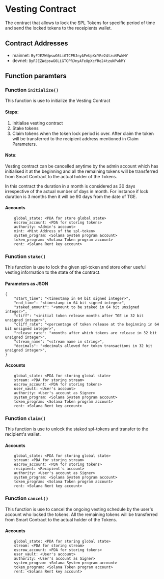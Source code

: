 # Vesting Contract

The contract that allows to lock the SPL Tokens for specific period of time and send the locked tokens to the receipients wallet.

## Contract Addresses

- mainnet: `ByFJEZWdpswG6LiGTCPRJnyAFeUpXcYRe24tzuNPwkMY`
- devnet: `ByFJEZWdpswG6LiGTCPRJnyAFeUpXcYRe24tzuNPwkMY`

## Function paramters

### Function `initialize()`

This function is use to initialize the Vesting Contract

#### Steps:

1. Initialise vesting contract
2. Stake tokens
3. Claim tokens when the token lock period is over. After claim the token will be transferred to the recipient address mentioned in Claim Parameters.


#### Note: 

Vesting contract can be cancelled anytime by the admin account which has initialised it at the beginning and all the remaining tokens will be transferred from Smart Contract to the actual holder of the Tokens.

In this contract the duration in a month is considered as 30 days irrespective of the actual number of days in month. For instance if lock duration is 3 months then it will be 90 days from the date of TGE.

#### Accounts

```
    global_state: <PDA for store global state>
    escrow_account: <PDA for storing tokens>
    authority: <Admin's account>
    mint: <Mint Address of the spl-token>
    system_program: <Solana System program account>
    token_program: <Solana Token program account>
    rent: <Solana Rent key account>
```


### Function `stake()`

This function is use to lock the given spl-token and store other useful vesting information to the state of the contract.

#### Parameters as JSON

```
{
    "start_time": "<timestamp in 64 bit signed integer>",
    "end_time": "<timestamp in 64 bit signed integer>",
    "staked_amount": "<amount to be staked in 64 bit unsigned integer>",
    "cliff": "<initial token release months after TGE in 32 bit unsigned integer>",
    "cliff_rate": "<percentage of token release at the beginning in 64 bit unsigned integer>",
    "release_rate": "<months after which tokens are release in 32 bit unsigned integer>",
    "stream_name": "<stream name in string>",
    "decimals": "<decimals allowed for token transactions in 32 bit unsigned integer>",
}
```

#### Accounts

```
    global_state: <PDA for storing global state>
    stream: <PDA for storing stream>
    escrow_account: <PDA for storing tokens>
    user_vault: <User's account>
    authority: <User's account as Signer>
    system_program: <Solana System program account>
    token_program: <Solana Token program account>
    rent: <Solana Rent key account>
```


### Function `claim()`

This function is use to unlock the staked spl-tokens and transfer to the recipient's wallet.

#### Accounts

```
    global_state: <PDA for storing global state>
    stream: <PDA for storing stream>
    escrow_account: <PDA for storing tokens>
    recipient: <Recipient's account>
    authority: <User's account as Signer>
    system_program: <Solana System program account>
    token_program: <Solana Token program account>
    rent: <Solana Rent key account>
```


### Function `cancel()`

This function is use to cancel the ongoing vesting schedule by the user's account who locked the tokens. All the remaining tokens will be transferred from Smart Contract to the actual holder of the Tokens.

#### Accounts

```
    global_state: <PDA for storing global state>
    stream: <PDA for storing stream>
    escrow_account: <PDA for storing tokens>
    user_vault: <User's account>
    authority: <User's account as Signer>
    system_program: <Solana System program account>
    token_program: <Solana Token program account>
    rent: <Solana Rent key account>
```
